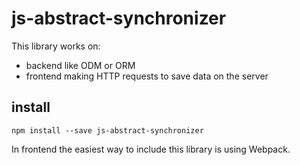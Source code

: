 # js-abstract-synchronizer

This library works on:

* backend like ODM or ORM
* frontend making HTTP requests to save data on the server

## install

`npm install --save js-abstract-synchronizer`

In frontend the easiest way to include this library is using Webpack.